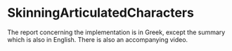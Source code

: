 # SkinningArticulatedCharacters
The report concerning the implementation is in Greek, except the summary which is also in English.
There is also an accompanying video.
